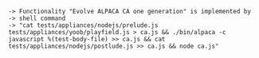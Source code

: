     -> Functionality "Evolve ALPACA CA one generation" is implemented by
    -> shell command
    -> "cat tests/appliances/nodejs/prelude.js tests/appliances/yoob/playfield.js > ca.js && ./bin/alpaca -c javascript %(test-body-file) >> ca.js && cat tests/appliances/nodejs/postlude.js >> ca.js && node ca.js"

